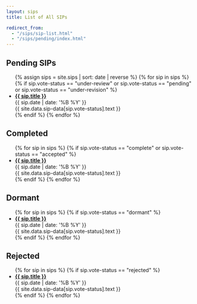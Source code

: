 ```yaml
---
layout: sips
title: List of All SIPs

redirect_from: 
  - "/sips/sip-list.html"
  - "/sips/pending/index.html"
---
```



## Pending SIPs

<div class="pending">
  <ul>
  {% assign sips = site.sips | sort: date | reverse %}
  {% for sip in sips %}
   {% if sip.vote-status == "under-review" or sip.vote-status == "pending" or sip.vote-status == "under-revision" %}
     <li>
      <strong><a href="{{ sip.url }}">{{ sip.title }}</a></strong>
      <div class="date">{{ sip.date | date: '%B %Y' }}</div>
      <div class="tag" style="background-color: {{ site.data.sip-data[sip.vote-status].color }}">{{ site.data.sip-data[sip.vote-status].text }}</div>
     </li>
   {% endif %}
  {% endfor %}
  </ul>
</div>

<div class="other-sips">
  <div class="completed">
    <h2>Completed</h2>
    <ul>
    {% for sip in sips %}
     {% if sip.vote-status == "complete" or sip.vote-status == "accepted" %}
       <li>
        <strong><a href="{{ sip.url }}">{{ sip.title }}</a></strong>
        <div class="date">{{ sip.date | date: '%B %Y' }}</div>
        <div class="tag" style="background-color: {{ site.data.sip-data[sip.vote-status].color }}">{{ site.data.sip-data[sip.vote-status].text }}</div>
       </li>
     {% endif %}
    {% endfor %}    
    </ul>
  </div>
  <div class="dormant">
    <h2>Dormant</h2>
    <ul>
    {% for sip in sips %}
     {% if sip.vote-status == "dormant" %}
       <li>
        <strong><a href="{{ sip.url }}">{{ sip.title }}</a></strong>
        <div class="date">{{ sip.date | date: '%B %Y' }}</div>
        <div class="tag" style="background-color: {{ site.data.sip-data[sip.vote-status].color }}">{{ site.data.sip-data[sip.vote-status].text }}</div>
       </li>
     {% endif %}
    {% endfor %}
    </ul>
  </div>
  <div class="rejected">
    <h2>Rejected</h2>
    <ul>
    {% for sip in sips %}
     {% if sip.vote-status == "rejected" %}
       <li>
        <strong><a href="{{ sip.url }}">{{ sip.title }}</a></strong>
        <div class="date">{{ sip.date | date: '%B %Y' }}</div>
        <div class="tag" style="background-color: {{ site.data.sip-data[sip.vote-status].color }}">{{ site.data.sip-data[sip.vote-status].text }}</div>
       </li>
     {% endif %}
    {% endfor %}    
    </ul>    
  </div>
</div>
